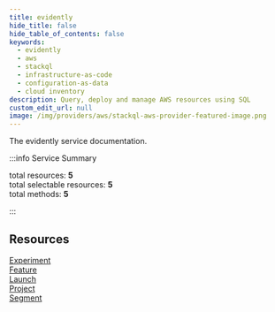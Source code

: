 ```yaml
---
title: evidently
hide_title: false
hide_table_of_contents: false
keywords:
  - evidently
  - aws
  - stackql
  - infrastructure-as-code
  - configuration-as-data
  - cloud inventory
description: Query, deploy and manage AWS resources using SQL
custom_edit_url: null
image: /img/providers/aws/stackql-aws-provider-featured-image.png
---
```


The evidently service documentation.

:::info Service Summary

<div class="row">
<div class="providerDocColumn">
<span>total resources:&nbsp;<b>5</b></span><br />
<span>total selectable resources:&nbsp;<b>5</b></span><br />
<span>total methods:&nbsp;<b>5</b></span><br />
</div>
</div>

:::

## Resources
<div class="row">
<div class="providerDocColumn">
<a href="/providers/aws/evidently/Experiment/">Experiment</a><br />
<a href="/providers/aws/evidently/Feature/">Feature</a><br />
<a href="/providers/aws/evidently/Launch/">Launch</a>
</div>
<div class="providerDocColumn">
<a href="/providers/aws/evidently/Project/">Project</a><br />
<a href="/providers/aws/evidently/Segment/">Segment</a>
</div>
</div>
